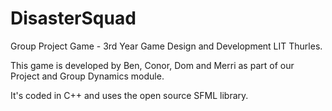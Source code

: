 # DisasterSquad
Group Project Game - 3rd Year Game Design and Development LIT Thurles.

This game is developed by Ben, Conor, Dom and Merri as part of our Project and Group Dynamics module.

It's coded in C++ and uses the open source SFML library.
